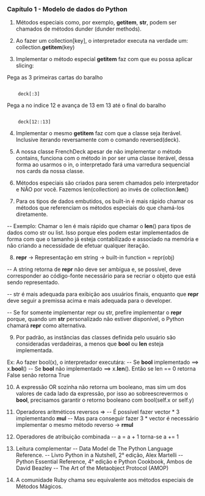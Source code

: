 ### Capítulo 1 - Modelo de dados do Python

1. Métodos especiais como, por exemplo, __getitem__, __str__, podem ser chamados de métodos dunder (dunder methods).


2. Ao fazer um collection[key], o interpretador executa na verdade um: collection.__getitem__(key)


3. Implementar o método especial __getitem__ faz com que eu possa aplicar slicing:

Pega as 3 primeiras cartas do baralho

<code> 
    deck[:3]		
</code>

Pega a no indice 12 e avança de 13 em 13 até o final do baralho

<code>
    deck[12::13]
</code>


4. Implementar o mesmo __getitem__ faz com que a classe seja iterável. Inclusive iterando reversamente com o comando reversed(deck).


5. A nossa classe FrenchDeck apesar de não implementar o método contains, funciona com o método in por ser uma classe iterável, dessa forma ao usarmos o in, o interpretado fará uma varredura sequencial nos cards da nossa classe.


6. Métodos especiais são criados para serem chamados pelo interpretador e NÃO por você. Fazemos len(collection) ao invés de collection.__len__()


7. Para os tipos de dados embutidos, os built-in é mais rápido chamar os métodos que referenciam os métodos especiais do que chamá-los diretamente.

-- Exemplo: Chamar o len é mais rápido que chamar o __len__() para tipos de dados como str ou list. Isso porque eles podem estar implementados de forma com que o tamanho já esteja contabilizado e associado na memória e não criando a necessidade de efetuar qualquer iteração.


8. __repr__ -> Representação em string -> built-in function = repr(obj)

-- A string retorna de __repr__ não deve ser ambígua e, se possível, deve corresponder ao código-fonte necessário para se recriar o objeto que está sendo representado.

-- str é mais adequada para exibição aos usuários finais, enquanto que __repr__ deve seguir a premissa acima e mais adequada para o developer.

-- Se for somente implementar repr ou str, prefire implementar o __repr__ porque, quando um __str__ personalizado não estiver disponível, o Python chamará __repr__ como alternativa.


9. Por padrão, as instâncias das classes definida pelo usuário são consideradas verdadeiras, a menos que __bool__ ou __len__ esteja implementada.

Ex: Ao fazer bool(x), o interpretador executára:
-- Se __bool__ implementado ==> x.__bool__()
-- Se __bool__ não implementado ==> x.__len__(). Então se len == 0 retorna False senão retorna True


10. A expressão OR sozinha não retorna um booleano, mas sim um dos valores de cada lado da expressão, por isso ao sobreescrevermos o __bool__, precisamos garantir o retorno
booleano com bool(self.x or self.y)


11. Operadores aritméticos reversos =>
-- É possível fazer vector * 3 implementando __mul__
-- Mas para conseguir fazer 3 * vector é necessário implementar o mesmo método reverso -> __rmul__


12. Operadores de atribuição combinada
-- a = a + 1 torna-se a += 1


13. Leitura complementar
-- Data Model de The Python Language Reference.
-- Livro Python in a Nutshell, 2° edição, Alex Martelli
-- Python Essential Reference, 4° edição e Python Cookbook, Ambos de David Beazley
-- The Art of the Metaobject Protocol (AMOP)


14. A comunidade Ruby chama seu equivalente aos métodos especiais de Métodos Mágicos.